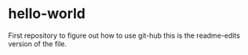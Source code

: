 # hello-world
First repository to figure out how to use git-hub
this is the readme-edits version of the file.
